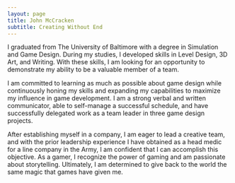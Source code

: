```yaml
---
layout: page
title: John McCracken
subtitle: Creating Without End
---
```


I graduated from The University of Baltimore with a degree in Simulation and Game Design. During my studies, I developed skills in Level Design, 3D Art, and Writing. With these skills, I am looking for an opportunity to demonstrate my ability to be a valuable member of a team. 

I am committed to learning as much as possible about game design while continuously honing my skills and expanding my capabilities to maximize my influence in game development. I am a strong verbal and written communicator, able to self-manage a successful schedule, and have successfully delegated work as a team leader in three game design projects. 

After establishing myself in a company, I am eager to lead a creative team, and with the prior leadership experience I have obtained as a head medic for a line company in the Army, I am confident that I can accomplish this objective. As a gamer, I recognize the power of gaming and am passionate about storytelling. Ultimately, I am determined to give back to the world the same magic that games have given me.

